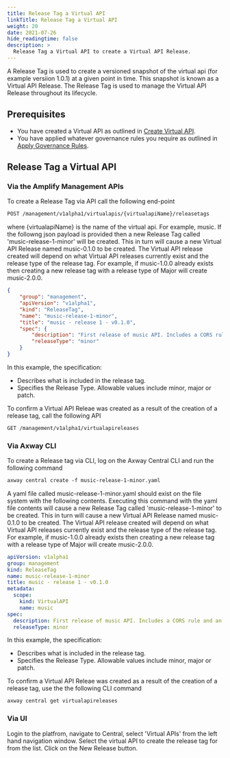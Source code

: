 ```yaml
---
title: Release Tag a Virtual API
linkTitle: Release Tag a Virtual API
weight: 20
date: 2021-07-26
hide_readingtime: false
description: >
  Release Tag a Virtual API to create a Virtual API Release.
---
```


A Release Tag is used to create a versioned snapshot of the virtual api (for example versiion 1.0.1) at a given point in time. This snapshot is known as a Virtual API Release. The Release Tag is used to manage the Virtual API Release throughout its lifecycle.

## Prerequisites

* You have created a Virtual API as outlined in [Create Virtual API](/docs/usage/Create/index.html).
* You have applied whatever governance rules you require as outlined in [Apply Governance Rules](/docs/usage/GovRules/index.html).

## Release Tag a Virtual API

### Via the Amplify Management APIs

To create a Release Tag via API call the following end-point

```markdown
POST /management/v1alpha1/virtualapis/{virtualapiName}/releasetags
```

where {virtualapiName} is the name of the virtual api. For example, music. If the followng json payload is provided then a new Release Tag called 'music-release-1-minor' will be created. This in turn will cause a new Virtual API Release named music-0.1.0 to be created. The Virtual API release created will depend on what Virtual API releases currently exist and the release type of the release tag. For example, if music-1.0.0 already exists then creating a new release tag with a release type of Major will create music-2.0.0.

```json
{
    "group": "management",
    "apiVersion": "v1alpha1",
    "kind": "ReleaseTag",
    "name": "music-release-1-minor",
    "title": "music - release 1 - v0.1.0",
    "spec": {
        "description": "First release of music API. Includes a CORS rule and an API Key auth rule",
        "releaseType": "minor"
    }
}
```

In this example, the specification:

* Describes what is included in the release tag.
* Specifies the Release Type. Allowable values include minor, major or patch.

To confirm a Virtual API Releae was created as a result of the creation of a release tag, call the following API

```markdown
GET /management/v1alpha1/virtualapireleases
```

### Via Axway CLI

To create a Release tag via CLI, log on the Axway Central CLI and run the following command

```markdown
axway central create -f music-release-1-minor.yaml
```

A yaml file called music-release-1-minor.yaml should exist on the file system with the following contents. Executing this command with the yaml file contents will cause a new Release Tag called 'music-release-1-minor' to be created. This in turn will cause a new Virtual API Release named music-0.1.0 to be created. The Virtual API release created will depend on what Virtual API releases currently exist and the release type of the release tag. For example, if music-1.0.0 already exists then creating a new release tag with a release type of Major will create music-2.0.0.

```yaml
apiVersion: v1alpha1
group: management
kind: ReleaseTag
name: music-release-1-minor
title: music - release 1 - v0.1.0
metadata:
  scope:
    kind: VirtualAPI
    name: music
spec:
  description: First release of music API. Includes a CORS rule and an API Key auth rule
  releaseType: minor
```

In this example, the specification:

* Describes what is included in the release tag.
* Specifies the Release Type. Allowable values include minor, major or patch.

To confirm a Virtual API Releae was created as a result of the creation of a release tag, use the the following CLI command

```markdown
axway central get virtualapireleases
```

### Via UI

Login to the platfrom, navigate to Central, select 'Virtual APIs' from the left hand navigation window. Select the virtual API to create the release tag for from the list. Click on the New Release button.
